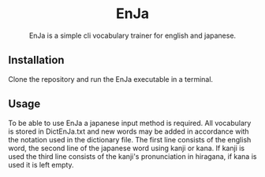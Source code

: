 <h1 align="center">EnJa</h1>
<p align="center">EnJa is a simple cli vocabulary trainer for english and japanese.</p>
<h2 align="left">Installation</h1>
<p align="left">Clone the repository and run the EnJa executable in a terminal.</p>
<h2 align="left">Usage</h1>
<p align="left">To be able to use EnJa a japanese input method is required. All vocabulary is stored in DictEnJa.txt and new words may be added in accordance with the notation used in the dictionary file. The first line consists of the english word, the second line of the japanese word using kanji or kana. If kanji is used the third line consists of the kanji's pronunciation in hiragana, if kana is used it is left empty. </p>

